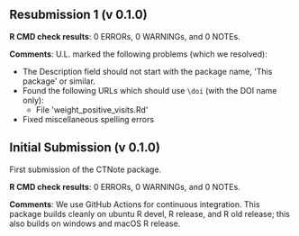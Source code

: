 ## Resubmission 1 (v 0.1.0)

**R CMD check results**: 0 ERRORs, 0 WARNINGs, and 0 NOTEs.

**Comments**: U.L. marked the following problems (which we resolved):

- The Description field should not start with the package name, 'This package' or similar.
- Found the following URLs which should use `\doi` (with the DOI name only):
    + File 'weight_positive_visits.Rd'
- Fixed miscellaneous spelling errors



## Initial Submission (v 0.1.0)
First submission of the CTNote package.

**R CMD check results**: 0 ERRORs, 0 WARNINGs, and 0 NOTEs.

**Comments**: We use GitHub Actions for continuous integration. This package builds cleanly on ubuntu R devel, R release, and R old release; this also builds on windows and macOS R release.

